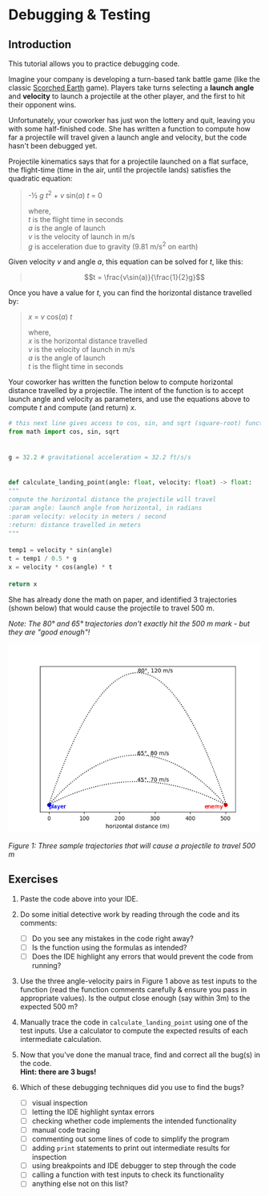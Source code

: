 # Debugging & Testing

## Introduction
This tutorial allows you to practice debugging code.

Imagine your company is developing a turn-based tank battle game (like the classic [Scorched Earth](https://en.wikipedia.org/wiki/Scorched_Earth_(video_game)) game). Players take turns selecting a **launch angle** and **velocity** to launch a projectile at the other player, and the first to hit their opponent wins.

Unfortunately, your coworker has just won the lottery and quit, leaving you with some half-finished code. She has written a function to compute how far a projectile will travel given a launch angle and velocity, but the code hasn't been debugged yet.

Projectile kinematics says that for a projectile launched on a flat surface, the flight-time (time in the air, until the projectile lands) satisfies the quadratic equation:

> -½ *g t*<sup>2</sup> + *v* sin(*a*) *t* = 0
>  
> where,  <br>
> *t* is the flight time in seconds <br>
> *a* is the angle of launch  <br>
> *v* is the velocity of launch in m/s  <br>
> *g* is acceleration due to gravity (9.81 m/s<sup>2</sup> on earth) 

Given velocity *v* and angle *a*, this equation can be solved for *t*, like this:

> $$t = \frac{v\sin(a)}{\frac{1}{2}g}$$

Once you have a value for _t_, you can find the horizontal distance travelled by:

> *x* = *v* cos(*a*) *t*
> 
> where,  <br>
> *x* is the horizontal distance travelled  <br>
> *v* is the velocity of launch in m/s  <br>
> *a* is the angle of launch  <br>
> *t* is the flight time in seconds

Your coworker has written the function below to compute horizontal distance travelled by a projectile. The intent of the function is to accept launch angle and velocity as parameters, and use the equations above to compute *t* and compute (and return) *x*.

```python
# this next line gives access to cos, sin, and sqrt (square-root) functions
from math import cos, sin, sqrt  


g = 32.2 # gravitational acceleration = 32.2 ft/s/s


def calculate_landing_point(angle: float, velocity: float) -> float:
"""
compute the horizontal distance the projectile will travel
:param angle: launch angle from horizontal, in radians
:param velocity: velocity in meters / second
:return: distance travelled in meters
"""

temp1 = velocity * sin(angle)
t = temp1 / 0.5 * g
x = velocity * cos(angle) * t

return x
```


She has already done the math on paper, and identified 3 trajectories (shown below) that would cause the projectile to travel 500 m.

_Note: The 80° and 65° trajectories don't exactly hit the 500 m mark - but they are "good enough"!_

![trajectories](trajectories.png)

*Figure 1: Three sample trajectories that will cause a projectile to travel 500 m*

## Exercises
1. Paste the code above into your IDE. 
2. Do some initial detective work by reading through the code and its comments:
    - [ ] Do you see any mistakes in the code right away?
    - [ ] Is the function using the formulas as intended?
    - [ ] Does the IDE highlight any errors that would prevent the code from running?

3. Use the three angle-velocity pairs in Figure 1 above as test inputs to the function (read the function comments carefully & ensure you pass in appropriate values). Is the output close enough (say within 3m) to the expected 500 m?

4. Manually trace the code in `calculate_landing_point` using one of the test inputs. Use a calculator to compute the expected results of each intermediate calculation.

5. Now that you've done the manual trace, find and correct all the bug(s) in the code.  
   **Hint: there are 3 bugs!**

6. Which of these debugging techniques did you use to find the bugs?
    - [ ] visual inspection
    - [ ] letting the IDE highlight syntax errors
    - [ ] checking whether code implements the intended functionality
    - [ ] manual code tracing
    - [ ] commenting out some lines of code to simplify the program
    - [ ] adding `print` statements to print out intermediate results for inspection
    - [ ] using breakpoints and IDE debugger to step through the code
    - [ ] calling a function with test inputs to check its functionality
    - [ ] anything else not on this list?
